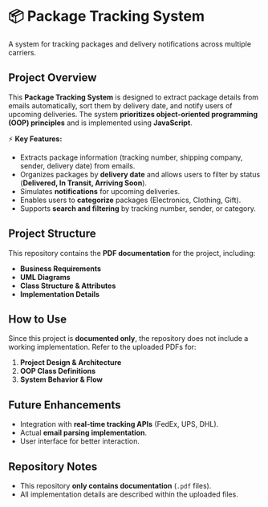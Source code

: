 # 📦 Package Tracking System

A system for tracking packages and delivery notifications across multiple carriers.

## Project Overview
This **Package Tracking System** is designed to extract package details from emails automatically, sort them by delivery date, and notify users of upcoming deliveries. The system **prioritizes object-oriented programming (OOP) principles** and is implemented using **JavaScript**. 

⚡ **Key Features:**
- Extracts package information (tracking number, shipping company, sender, delivery date) from emails.
- Organizes packages by **delivery date** and allows users to filter by status (**Delivered, In Transit, Arriving Soon**).
- Simulates **notifications** for upcoming deliveries.
- Enables users to **categorize** packages (Electronics, Clothing, Gift).
- Supports **search and filtering** by tracking number, sender, or category.

## Project Structure
This repository contains the **PDF documentation** for the project, including:
- **Business Requirements**
- **UML Diagrams**
- **Class Structure & Attributes**
- **Implementation Details**

## How to Use
Since this project is **documented only**, the repository does not include a working implementation. Refer to the uploaded PDFs for:
1. **Project Design & Architecture**
2. **OOP Class Definitions**
3. **System Behavior & Flow**

## Future Enhancements
- Integration with **real-time tracking APIs** (FedEx, UPS, DHL).
- Actual **email parsing implementation**.
- User interface for better interaction.

## Repository Notes
- This repository **only contains documentation** (`.pdf` files).  
- All implementation details are described within the uploaded files.

